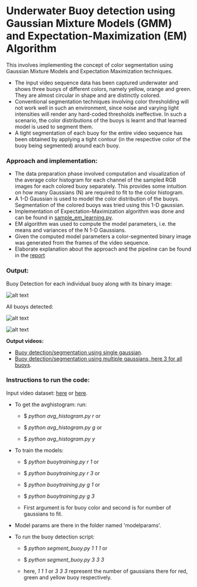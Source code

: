 # Underwater Buoy detection using Gaussian Mixture Models (GMM) and Expectation-Maximization (EM) Algorithm

This involves implementing the concept of color segmentation using Gaussian Mixture Models and Expectation Maximization techniques.
- The input video sequence data has been captured underwater and shows three buoys of different colors, namely yellow, orange and green. They are almost circular in shape and are distinctly colored.
- Conventional segmentation techniques involving color thresholding will not work well in such an environment, since noise and varying light intensities will render any hard-coded thresholds ineffective. In such a scenario, the color distributions of the buoys is learnt and that learned model is used to segment them.
- A tight segmentation of each buoy for the entire video sequence has been obtained by applying a tight contour (in the respective color of the buoy being segmented) around each buoy.

### Approach and implementation:
- The data preparation phase involved computation and visualization of the average color histogram for each channel of the sampled RGB images for each colored buoy separately. This provides some intuition on how many
Gaussians (N) are required to fit to the color histogram.
- A 1-D Gaussian is used to model the color distribution of the buoys. Segmentation of the colored buoys was tried using this 1-D gaussian.
- Implementation of Expectation-Maximization algorithm was done and can be found in [sample_em_learning.py](./Code/sample_em_learning.py).
- EM algorithm was used to compute the model parameters, i.e. the means and variances of the N 1-D Gaussians.
- Given the computed model parameters a color-segmented binary image was generated from the frames of the video sequence.
- Elaborate explanation about the approach and the pipeline can be found in the [report](./Report.pdf)


### Output:

Buoy Detection for each individual buoy along with its binary image:

![alt text](./output/buoy_detection_binary.PNG?raw=true "Single buoy detection with binary image")

All buoys detected:

![alt text](./output/buoy_detection.PNG?raw=true "All buoy detected")

![alt text](./output/all_buoy_detected_gif.gif?raw=true "All buoy detected")   

**Output videos:**
- [Buoy detection/segmentation using single gaussian](https://drive.google.com/file/d/1GrSIRr0rLk_Xi-ZLIZP9X_oWDslYSiAZ/view).
- [Buoy detection/segmentation using multiple gaussians, here 3 for all buoys](https://drive.google.com/file/d/14QsOK3F9ndJLKVh7K_qXee6k0CbgWVAx/view?usp=sharing).


### Instructions to run the code:

Input video dataset: [here](https://drive.google.com/file/d/14VGYdseuSEVZD-AA4owDYFIY_53WfbrN/view?usp=sharing) or [here](./Code/detectbuoy.avi).

- To get the avghistogram: run: 

    - $ _python avg_histogram.py r_       or  

    - $ _python avg_histogram.py g_       or

    - $ _python avg_histogram.py y_

- To train the models:

    - $ _python buoytraining.py r 1_        or  

    - $ _python buoytraining.py r 3_        or  

    - $ _python buoytraining.py g 1_        or  

    - $ _python buoytraining.py g 3_

    - First argument is for buoy color and second is for number of gaussians to fit.


- Model params are there in the folder named 'modelparams'.

- To run the buoy detection script: 

    - $ _python segment_buoy.py 1 1 1_      or

    - $ _python segment_buoy.py 3 3 3_

    - here, _1 1 1_ or _3 3 3_ represent the number of gaussians there for red, green and yellow buoy respectively.


